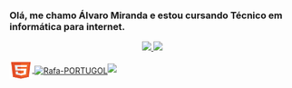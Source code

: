 ### Olá, me chamo Álvaro Miranda e estou cursando Técnico em informática para internet.


<div align="center">
  <a href="https://github.com/alvaroomiranda">
  <img height="160em" src="https://github-readme-stats.vercel.app/api?username=alvaroomiranda&show_icons=true&theme=dark&include_all_commits=true&count_private=true"/>
  <img height="160em" src="https://github-readme-stats.vercel.app/api/top-langs/?username=alvaroomiranda&layout=compact&langs_count=7&theme=dark"/>
</div>
  <div style="display: inline_block"><br>
  <img align="center" alt="Rafa-HTML" height="30" width="40" src="https://raw.githubusercontent.com/devicons/devicon/master/icons/html5/html5-original.svg">
    <img align="center" alt="Rafa-PORTUGOL" height="30" width="40" src="https://www.google.com/search?q=%C3%ADcone+portugol+github&rlz=1C1GCEA_enBR1016BR1016&source=lnms&tbm=isch&sa=X&ved=2ahUKEwjKjqulzcv6AhUMSzABHRNDBjoQ_AUoAXoECAEQAw&biw=1440&bih=732&dpr=1#imgrc=4NSM7UQfCWQgQM
  </div>
  
  ##
  
  <div>
  <a href="https://www.instagram.com/alvaroomirand/" target="_blank"><img src="https://img.shields.io/badge/-Instagram-%23E4405F?style=for-the-badge&logo=instagram&logoColor=white" target="_blank"></a>

   
</div>


